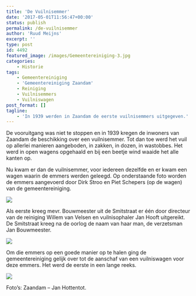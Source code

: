 ```yaml
---
title: 'De Vuilnisemmer'
date: '2017-05-01T11:56:47+00:00'
status: publish
permalink: /de-vuilnisemmer
author: 'Ruud Meijns'
excerpt: ''
type: post
id: 4492
featured_image: /images/Gemeentereiniging-3.jpg
categories:
    - Historie
tags:
    - Gemeentereiniging
    - 'Gemeentereiniging Zaandam'
    - Reiniging
    - Vuilnisemmers
    - Vuilniswagen
post_format: []
tagline:
    - 'In 1939 werden in Zaandam de eerste vuilnisemmers uitgegeven.'
---
```

De vooruitgang was niet te stoppen en in 1939 kregen de inwoners van Zaandam de beschikking over een vuilnisemmer. Tot dan toe werd het vuil op allerlei manieren aangeboden, in zakken, in dozen, in wastobbes. Het werd in open wagens opgehaald en bij een beetje wind waaide het alle kanten op.

Nu kwam er dan de vuilnisemmer, voor iedereen dezelfde en er kwam een wagen waarin de emmers werden geleegd. Op onderstaande foto worden de emmers aangevoerd door Dirk Stroo en Piet Schepers (op de wagen) van de gemeentereiniging.

![](/images/Gemeentereiniging-1.jpg)

Als eerste kreeg mevr. Bouwmeester uit de Smitstraat er één door directeur van de reiniging Willem van Velsen en vuilnisophaler Jan Hooft uitgereikt. De Smitstraat kreeg na de oorlog de naam van haar man, de verzetsman Jan Bouwmeester.

![](/images/Gemeentereiniging-12a.jpg)

Om die emmers op een goede manier op te halen ging de gemeentereiniging gelijk over tot de aanschaf van een vuilniswagen voor deze emmers. Het werd de eerste in een lange reeks.

![](/images/Gemeentereiniging-15-.jpg)

Foto’s: Zaandam – Jan Hottentot.